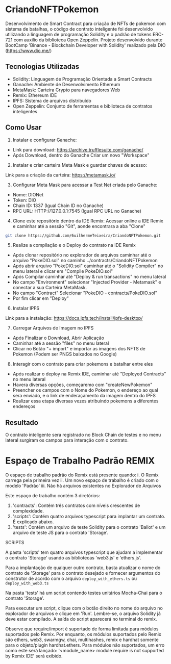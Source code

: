 # CriandoNFTPokemon
Desenvolvimento de Smart Contract para criação de NFTs de pokemon com sistema de batalhas, o código de contrato inteligente foi desenvolvido utilizando a linguagem de programação Solidity e o padrão de tokens ERC-721 com auxilio da biblioteca Open Zeppelin.
Projeto desenvolvido durante BootCamp 'Binance - Blockchain Developer with Solidity' realizado pela DIO (https://www.dio.me/)

## Tecnologias Utilizadas

- Solidity: Linguagem de Programação Orientada a Smart Contracts
- Ganache: Ambiente de Desenvolvimento Ethereum
- MetaMask: Carteira Crypto para navegadores Web
- Remix: Ethereum IDE
- IPFS: Sistema de arquivos distribuído
- Open Zeppelin: Conjunto de ferramentas e biblioteca de contratos inteligentes

## Como Usar

1. Instalar e configurar Ganache:
- Link para download: https://archive.trufflesuite.com/ganache/
- Após Download, dentro do Ganache Criar um novo "Workspace"

2. Instalar e criar carteira Meta Mask e guardar chaves de acesso:

Link para a criação da carteira: https://metamask.io/

3. Configurar Meta Mask para acessar a Test Net criada pelo Ganache:
-   Nome: DIONet
-   Token: DIO
-   Chain ID: 1337 (Igual Chain ID no Ganache)
-   RPC URL: HTTP://127.0.0.1:7545 (Igual RPC URL no Ganache)


4. Clone este repositório dentro da IDE Remix:
Acessar online a IDE Remix e caminhar até a sessão "Git", aonde encontrara a aba "Clone"

```bash
git clone https://github.com/6uilhermeTeixeira/CriandoNFTPokemon.git
```

5. Realize a compilação e o Deploy do contrato na IDE Remix
- Após clonar repositório no explorador de arquivos caminhar até o arquivo "PokeDIO.sol" no caminho ../contracts/CriandoNFTPokemon
- Após abrir arquivo "PokeDIO.sol" caminhar até o "Solidity Compiler" no menu lateral e clicar em "Compile PokeDIO.sol"
- Após Compilar caminhar até "Deploy & run transactions" no menu lateral
- No campo "Environment" selecionar "Injected Provider - Metamask" e conectar a sua Carteira MetaMask.
- No campo "Contract" Selecionar "PokeDIO - contracts/PokeDIO.sol"
- Por fim clicar em "Deploy"

6. Instalar IPFS

Link para a instalação: https://docs.ipfs.tech/install/ipfs-desktop/

7. Carregar Arquivos de Imagem no IPFS
- Após Finalizar o Download, Abrir Aplicação
- Caminhar até a sessão "files" no menu lateral
- Clicar no Botão "+ import" e importar as imagens dos NFTS de Pokemon (Podem ser PNGS baixados no Google)

8. Interagir com o contrato para criar pokemons e batalhar entre eles
- Após realizar o deploy na Remix IDE, caminhar até "Deployed Contracts" no menu lateral
- Havera diversas opções, começaremo com "createNewPokemon"
- Preencher os campos com o Nome do Pokemon, o endereço ao qual sera enviado, e o link de enderaçamento da imagem dentro do IPFS
- Realizar essa etapa diversas vezes atribuindo pokemons a diferentes endereços


## Resultado

O contrato inteligente sera registrado no Block Chain de testes e no menu lateral surgiram os campos para interação com o contrato.


# Espaço de Trabalho Padrão REMIX

O espaço de trabalho padrão do Remix está presente quando:
i. O Remix carrega pela primeira vez
ii. Um novo espaço de trabalho é criado com o modelo 'Padrão'
iii. Não há arquivos existentes no Explorador de Arquivos

Este espaço de trabalho contém 3 diretórios:

1. 'contracts': Contém três contratos com níveis crescentes de complexidade.
2. 'scripts': Contém quatro arquivos typescript para implantar um contrato. É explicado abaixo.
3. 'tests': Contém um arquivo de teste Solidity para o contrato 'Ballot' e um arquivo de teste JS para o contrato 'Storage'.

SCRIPTS

A pasta 'scripts' tem quatro arquivos typescript que ajudam a implementar o contrato 'Storage' usando as bibliotecas 'web3.js' e 'ethers.js'.

Para a implantação de qualquer outro contrato, basta atualizar o nome do contrato de 'Storage' para o contrato desejado e fornecer argumentos do construtor de acordo
com o arquivo `deploy_with_ethers.ts` ou `deploy_with_web3.ts`

Na pasta 'tests' há um script contendo testes unitários Mocha-Chai para o contrato 'Storage'.

Para executar um script, clique com o botão direito no nome do arquivo no explorador de arquivos e clique em 'Run'. Lembre-se, o arquivo Solidity já deve estar compilado.
A saída do script aparecerá no terminal do remix.

Observe que require/import é suportado de forma limitada para módulos suportados pelo Remix.
Por enquanto, os módulos suportados pelo Remix são ethers, web3, swarmgw, chai, multihashes, remix e hardhat somente para o objeto/plugin hardhat.ethers.
Para módulos não suportados, um erro como este será lançado: '<module_name> module require is not supported by Remix IDE' será exibido.
